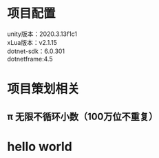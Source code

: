 # 项目配置  
unity版本：2020.3.13f1c1  
xLua版本：v2.1.15   
dotnet-sdk：6.0.301  
dotnetframe:4.5  
  
  
# 项目策划相关  
## π 无限不循环小数（100万位不重复）  

# hello world
